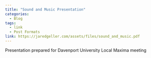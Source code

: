 ```yaml
---
title: "Sound and Music Presentation"
categories:
  - Blog
tags:
  - link
  - Post Formats
link: https://jaredgeller.com/assets/files/sound_and_music.pdf
---
```


Presentation prepared for Davenport University Local Maxima meeting
